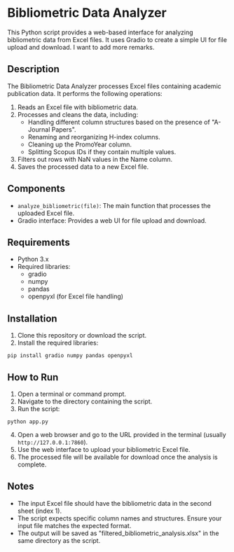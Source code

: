 # Bibliometric Data Analyzer

This Python script provides a web-based interface for analyzing bibliometric data from Excel files. It uses Gradio to create a simple UI for file upload and download. I want to add more remarks.

## Description

The Bibliometric Data Analyzer processes Excel files containing academic publication data. It performs the following operations:

1. Reads an Excel file with bibliometric data.
2. Processes and cleans the data, including:
   - Handling different column structures based on the presence of "A-Journal Papers".
   - Renaming and reorganizing H-index columns.
   - Cleaning up the PromoYear column.
   - Splitting Scopus IDs if they contain multiple values.
3. Filters out rows with NaN values in the Name column.
4. Saves the processed data to a new Excel file.

## Components

- `analyze_bibliometric(file)`: The main function that processes the uploaded Excel file.
- Gradio interface: Provides a web UI for file upload and download.

## Requirements

- Python 3.x
- Required libraries:
  - gradio
  - numpy
  - pandas
  - openpyxl (for Excel file handling)

## Installation

1. Clone this repository or download the script.
2. Install the required libraries:

```
pip install gradio numpy pandas openpyxl
```

## How to Run

1. Open a terminal or command prompt.
2. Navigate to the directory containing the script.
3. Run the script:

```
python app.py
```

4. Open a web browser and go to the URL provided in the terminal (usually `http://127.0.0.1:7860`).
5. Use the web interface to upload your bibliometric Excel file.
6. The processed file will be available for download once the analysis is complete.

## Notes

- The input Excel file should have the bibliometric data in the second sheet (index 1).
- The script expects specific column names and structures. Ensure your input file matches the expected format.
- The output will be saved as "filtered_bibliometric_analysis.xlsx" in the same directory as the script.